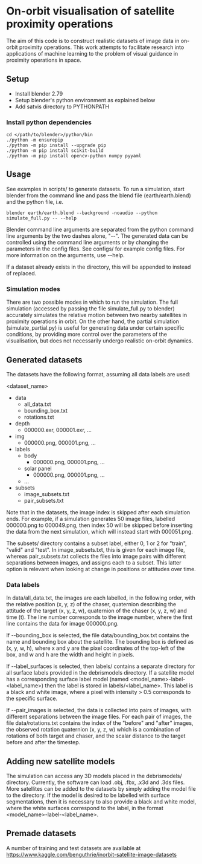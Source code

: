 # On-orbit visualisation of satellite proximity operations
The aim of this code is to construct realistic datasets of image data in on-orbit proximity operations. This work attempts to facilitate research into applications of machine learning to the problem of visual guidance in proximity operations in space.

## Setup
- Install blender 2.79
- Setup blender's python environment as explained below
- Add satvis directory to PYTHONPATH

### Install python dependencies
```
cd </path/to/blender>/python/bin
./python -m ensurepip
./python -m pip install --upgrade pip
./python -m pip install scikit-build
./python -m pip install opencv-python numpy pyyaml
```

## Usage
See examples in scripts/ to generate datasets.
To run a simulation, start blender from the command line and pass the blend file (earth/earth.blend) and the python file, i.e.
```
blender earth/earth.blend --background -noaudio --python simulate_full.py -- --help
```
Blender command line arguments are separated from the python command line arguments by the two dashes alone, "--".
The generated data can be controlled using the command line arguments or by changing the parameters in the config files.
See configs/ for example config files.
For more information on the arguments, use --help.

If a dataset already exists in the directory, this will be appended to instead of replaced.

### Simulation modes
There are two possible modes in which to run the simulation. The full simulation (accessed by passing the file simulate_full.py to blender) accurately simulates the relative motion between two nearby satellites in proximity operations in orbit. On the other hand, the partial simulation (simulate_partial.py) is useful for generating data under certain specific conditions, by providing more control over the parameters of the visualisation, but does not necessarily undergo realistic on-orbit dynamics.

## Generated datasets
The datasets have the following format, assuming all data labels are used:

\<dataset_name>
- data
  - all_data.txt
  - bounding_box.txt
  - rotations.txt
- depth
  - 000000.exr, 000001.exr, ...
- img
  - 000000.png, 000001.png, ...
- labels
  - body
    - 000000.png, 000001.png, ...
  - solar panel
    - 000000.png, 000001.png, ...
  - ...
- subsets
  - image_subsets.txt
  - pair_subsets.txt

Note that in the datasets, the image index is skipped after each simulation ends. For example, if a simulation generates 50 image files, labelled 000000.png to 000049.png, then index 50 will be skipped before inserting the data from the next simulation, which will instead start with 000051.png.

The subsets/ directory contains a subset label, either 0, 1 or 2 for "train", "valid" and "test". In image_subsets.txt, this is given for each image file, whereas pair_subsets.txt collects the files into image pairs with different separations between images, and assigns each to a subset. This latter option is relevant when looking at change in positions or attitudes over time.

### Data labels
In data/all_data.txt, the images are each labelled, in the following order, with the relative position (x, y, z) of the chaser, quaternion describing the attitude of the target (x, y, z, w), quaternion of the chaser (x, y, z, w) and time (t). The line number corresponds to the image number, where the first line contains the data for image 000000.png.

If --bounding_box is selected, the file data/bounding_box.txt contains the name and bounding box about the satellite. The bounding box is defined as (x, y, w, h), where x and y are the pixel coordinates of the top-left of the box, and w and h are the width and height in pixels.

If --label_surfaces is selected, then labels/ contains a separate directory for all surface labels provided in the debrismodels directory. If a satellite model has a corresponding surface label model (named \<model_name>-label-<label_name>) then the label is stored in labels/\<label_name>. This label is a black and white image, where a pixel with intensity > 0.5 corresponds to the specific surface.

If --pair_images is selected, the data is collected into pairs of images, with different separations between the image files. For each pair of images, the file data/rotations.txt contains the index of the "before" and "after" images, the observed rotation quaternion (x, y, z, w) which is a combination of rotations of both target and chaser, and the scalar distance to the target before and after the timestep.

## Adding new satellite models
The simulation can access any 3D models placed in the debrismodels/ directory. Currently, the software can load .obj, .fbx, .x3d and .3ds files. More satellites can be added to the datasets by simply adding the model file to the directory. If the model is desired to be labelled with surface segmentations, then it is necessary to also provide a black and white model, where the white surfaces correspond to the label, in the format \<model_name>-label-\<label_name>.

## Premade datasets
A number of training and test datasets are available at https://www.kaggle.com/benguthrie/inorbit-satellite-image-datasets
